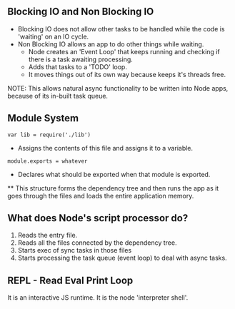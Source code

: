 ## Blocking IO and Non Blocking IO

* Blocking IO does not allow other tasks to be handled while the code is
'waiting' on an IO cycle. 
* Non Blocking IO allows an app to do other things while waiting.
    * Node creates an 'Event Loop' that keeps running and checking if there
    is a task awaiting processing. 
    * Adds that tasks to a 'TODO' loop. 
    * It moves things out of its own way because keeps it's threads free. 

NOTE: This allows natural async functionality to be written into Node apps,
because of its in-built task queue. 


## Module System 

`var lib = require('./lib')`

* Assigns the contents of this file and assigns it to a variable. 

`module.exports = whatever`

* Declares what should be exported when that module is exported. 

** This structure forms the dependency tree and then runs the app as it goes
through the files and loads the entire application memory. 


## What does Node's script processor do? 

1. Reads the entry file. 
2. Reads all the files connected by the dependency tree. 
3. Starts exec of sync tasks in those files
4. Starts processing the task queue (event loop) to deal with async tasks. 


## REPL - Read Eval Print Loop 

It is an interactive JS runtime. It is the node 'interpreter shell'. 
